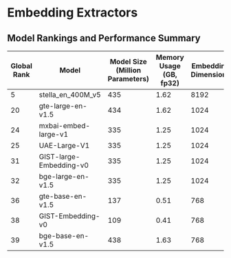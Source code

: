 # Embedding Extractors

## Model Rankings and Performance Summary

| Global Rank | Model                      | Model Size (Million Parameters) | Memory Usage (GB, fp32) | Embedding Dimensions | Max Tokens | Average (56 datasets) | Classification Average (12 datasets) | Clustering Average (11 datasets) | PairClassification Average (3 datasets) | Reranking Average (4 datasets) | Retrieval Average (15 datasets) | STS Average (10 datasets) | Summarization Average (1 dataset) |
|------|----------------------------|---------------------------------|-------------------------|----------------------|------------|-----------------------|--------------------------------------|-----------------------------------|------------------------------------------|-------------------------------|---------------------------------|----------------------------|-----------------------------------|
| 5    | stella_en_400M_v5           | 435                             | 1.62                    | 8192                 | 8192       | 70.11                 | 86.67                                | 56.7                             | 87.74                                    | 60.16                         | 58.97                           | 84.22                      | 31.66                             |
| 20   | gte-large-en-v1.5           | 434                             | 1.62                    | 1024                 | 8192       | 65.39                 | 77.75                                | 47.96                            | 84.53                                    | 58.5                          | 57.91                           | 81.43                      | 30.91                             |
| 24   | mxbai-embed-large-v1        | 335                             | 1.25                    | 1024                 | 512        | 64.68                 | 75.64                                | 46.71                            | 87.2                                     | 60.11                         | 54.39                           | 85                         | 32.71                             |
| 25   | UAE-Large-V1                | 335                             | 1.25                    | 1024                 | 512        | 64.64                 | 75.58                                | 46.73                            | 87.25                                    | 59.88                         | 54.66                           | 84.54                      | 32.03                             |
| 31   | GIST-large-Embedding-v0     | 335                             | 1.25                    | 1024                 | 512        | 64.34                 | 76.01                                | 46.55                            | 86.7                                     | 60.05                         | 53.44                           | 84.59                      | 30.96                             |
| 32   | bge-large-en-v1.5           | 335                             | 1.25                    | 1024                 | 512        | 64.23                 | 75.97                                | 46.08                            | 87.12                                    | 60.03                         | 54.29                           | 83.11                      | 31.61                             |
| 36   | gte-base-en-v1.5            | 137                             | 0.51                    | 768                  | 8192       | 64.11                 | 77.17                                | 46.82                            | 85.33                                    | 57.66                         | 54.09                           | 81.97                      | 31.17                             |
| 38   | GIST-Embedding-v0           | 109                             | 0.41                    | 768                  | 512        | 63.71                 | 76.03                                | 46.21                            | 86.32                                    | 59.37                         | 52.31                           | 83.51                      | 30.87                             |
| 39   | bge-base-en-v1.5            | 438                             | 1.63                    | 768                  | 512        | 63.56                 | 75.53                                | 45.81                            | 86.55                                    | 58.86                         | 53.25                           | 82.4                       | 31.07                             |
